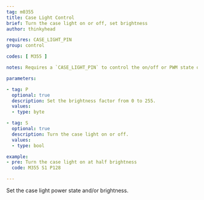 ```yaml
---
tag: m0355
title: Case Light Control
brief: Turn the case light on or off, set brightness
author: thinkyhead

requires: CASE_LIGHT_PIN
group: control

codes: [ M355 ]

notes: Requires a `CASE_LIGHT_PIN` to control the on/off or PWM state of the case light. The pin will need to be a 12V MOSFET pin with PWM control, or a signal pin connected to a MOSFET or relay to control the higher current required for the light.

parameters:

- tag: P
  optional: true
  description: Set the brightness factor from 0 to 255.
  values:
  - type: byte

- tag: S
  optional: true
  description: Turn the case light on or off.
  values:
  - type: bool

example:
- pre: Turn the case light on at half brightness
  code: M355 S1 P128

---
```


Set the case light power state and/or brightness.
